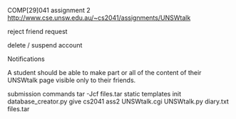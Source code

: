 COMP[29]041 assignment 2
http://www.cse.unsw.edu.au/~cs2041/assignments/UNSWtalk

reject friend request

delete / suspend account

Notifications

A student should be able to make part or all of the content of their UNSWtalk page visible only to their friends.

submission commands
tar -Jcf files.tar static templates init database_creator.py
give cs2041 ass2 UNSWtalk.cgi UNSWtalk.py diary.txt files.tar

